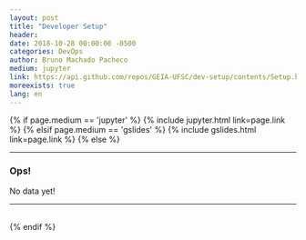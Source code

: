 ```yaml
---
layout: post
title: "Developer Setup"
header:
date: 2018-10-28 00:00:00 -0500
categories: DevOps
author: Bruno Machado Pacheco
medium: jupyter
link: https://api.github.com/repos/GEIA-UFSC/dev-setup/contents/Setup.html?ref=master
moreexists: true
lang: en
---
```

<div>
    {% if page.medium == 'jupyter' %}
        {% include jupyter.html link=page.link %}
    {% elsif page.medium == 'gslides' %}
        {% include gslides.html link=page.link %}
    {% else %}
        <hr>
        <h3>Ops!</h3>
        <p>No data yet!</p>
        <hr>
        <br>
    {% endif %}
</div>